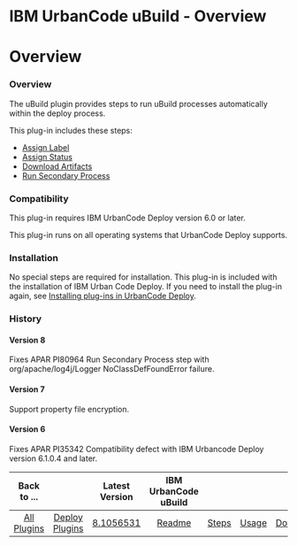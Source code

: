 
IBM UrbanCode uBuild - Overview
===============================

# Overview



### Overview




 


The uBuild plugin provides steps to run uBuild processes automatically within the deploy process.



This plug-in includes these steps:


* [Assign Label](#assign_label)
* [Assign Status](#assign_status)
* [Download 
Artifacts](#download_artifacts)
* [Run Secondary Process](#run_secondary_process)


### Compatibility


This plug-in 
requires IBM UrbanCode Deploy version 6.0 or later.


This plug-in runs on all operating systems that UrbanCode Deploy 
supports.


### Installation


No special steps are required for installation. This plug-in is included with the 
installation of IBM Urban Code Deploy. If you need to install the plug-in again, see [Installing plug-ins in UrbanCode 
Deploy](https://www.urbancode.com/resource/installing-plug-ins-in-urbancode-products/ "Installing plug-ins in UrbanCode 
Deploy").


### History


#### Version 8


Fixes APAR PI80964 Run Secondary Process step with org/apache/log4j/Logger 
NoClassDefFoundError failure.


#### Version 7


Support property file encryption.


#### Version 6


Fixes APAR PI35342
 Compatibility defect with IBM Urbancode Deploy version 6.1.0.4 and later.




|Back to ...||Latest Version|IBM UrbanCode uBuild ||||
| :---: | :---: | :---: | :---: | :---: | :---: | :---: |
|[All Plugins](../../index.md)|[Deploy Plugins](../README.md)|[8.1056531](https://raw.githubusercontent.com/UrbanCode/IBM-UCD-PLUGINS/main/files/uBuild/uBuild-8.1056531.zip)|[Readme](README.md)|[Steps](steps.md)|[Usage](usage.md)|[Downloads](downloads.md)|
